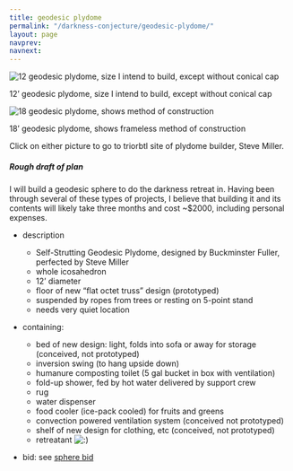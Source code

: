 ```yaml
---
title: geodesic plydome
permalink: "/darkness-conjecture/geodesic-plydome/"
layout: page
navprev: 
navnext: 
---
```


![12 geodesic plydome, size I intend to build, except without conical cap][1]

12’ geodesic plydome, size I intend to build, except without conical cap

![18 geodesic plydome, shows method of construction][2]

18’ geodesic plydome, shows frameless method of construction

Click on either picture to go to triorbtl site of plydome builder, Steve Miller.

##### Rough draft of plan

I will build a geodesic sphere to do the darkness retreat in. Having been through several of these types of projects, I believe that building it and its contents will likely take three months and cost ~$2000, including personal expenses.

- description
    - Self-Strutting Geodesic Plydome, designed by Buckminster Fuller, perfected by Steve Miller
    - whole icosahedron
    - 12’ diameter
    - floor of new “flat octet truss” design (prototyped)
    - suspended by ropes from trees or resting on 5-point stand
    - needs very quiet location
- containing:
    - bed of new design: light, folds into sofa or away for storage (conceived, not prototyped)
    - inversion swing (to hang upside down)
    - humanure composting toilet (5 gal bucket in box with ventilation)
    - fold-up shower, fed by hot water delivered by support crew
    - rug
    - water dispenser
    - food cooler (ice-pack cooled) for fruits and greens
    - convection powered ventilation system (conceived not prototyped)
    - shelf of new design for clothing, etc (conceived, not prototyped)
    - retreatant ![:\)][3]
- bid: see [sphere bid][4]

   [1]: http://web.archive.org/web/20050311230747im_/http://www.sover.net/~triorbtl/tn/D09-99-23.jpg (12 geodesic plydome)
   [2]: http://web.archive.org/web/20050403170016im_/http://www.sover.net/~triorbtl/tn/S18f-95-31.jpg (18 plydome)
   [3]: http://andrewdurham.com/wp-includes/images/smilies/icon_smile.gif
   [4]: http://andrewdurham.com/2009/07/sphere-bid/

